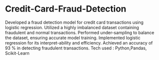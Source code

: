 # Credit-Card-Fraud-Detection
Developed a fraud detection model for credit card transactions using
logistic regression.
Utilized a highly imbalanced dataset containing fraudulent and normal
transactions.
Performed under-sampling to balance the dataset, ensuring accurate
model training.
Implemented logistic regression for its interpret-ability and efficiency.
Achieved an accuracy of 93 % in detecting fraudulent transactions.
Tech used : Python,Pandas, Scikit-Learn
